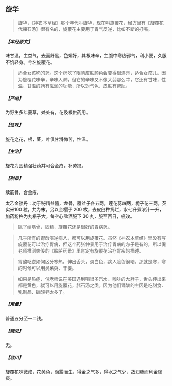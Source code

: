 ## 旋华

> 旋华，《神农本草经》那个年代叫旋华，现在叫旋覆花，经方里有【旋覆花代赭石汤】很有名的，旋覆花主要用于胃气反逆，比如不断的打嗝。

##### 【本经原文】
味甘温，主益气，去面皯黑，色媚好，其根味辛，主腹中寒热邪气，利小便，久服不饥轻身。今名旋覆花。

> 适合女孩吃的药。这个药吃了眼睛皮肤颜色会变得很漂亮，适合女孩儿。因为旋覆花味辛，辛味入肺，但它的辛味又不像大蒜那么冲，它还有甘味，性温，甘温的药有滋润的功能，所以对气色、皮肤有帮助。

##### 【产地】
为野生多年蔓草，处处有，花及根供药用。
##### 【性味】
旋花之花，根，茎，叶俱甘滑微苦，性温。
##### 【主治】
旋花为固精强壮药并可合金疮，补劳损。
##### 【别录】
续筋骨，合金疮。

太乙金锁丹：功于秘精益髓，龙骨，覆盆子各五两，莲花蕊四两，栀子花三两，芡实米100 粒，共为末，另以金樱子 200 枚，去皮臼杵捣烂，水七升煮浓汁一升，加药粉杵为丸梧子大，每空心盐酒服下 30 丸，服至百日，极效。

> 除了续筋骨，固精，旋覆花还是很好的胃病药。

> 几乎所有的胃酸呕逆病人，都可以用旋覆花。虽然《神农本草经》里没有写旋覆花可以治疗胃病，但这个药张仲景用于治疗胃病的方子是有的，所以倪老师推测失传的《胎胪药录》里肯定有旋覆花治疗胃疾的描述。

> 胃酸呕逆如何区分寒热。伸出舌头，淡白色，病人脸色很暗，那就是寒，寒的时候可以用吴茱萸、干姜。

> 如果是热症，倪老师说在美国遇到喝很多汽水、咖啡的大胖子，舌头伸出来都是黄色，就可以用旋覆花，赭石汤之类。因为他们胃酸的主因是吃甜食、乳制品、碳酸钙太多了。

##### 【用量】
普通五分至一二钱。
##### 【禁忌】
无。
##### 【容川】
旋覆花味微咸，花黄色，滴露而生，得金之气多，得水之气少，故润肺而利金降痰。